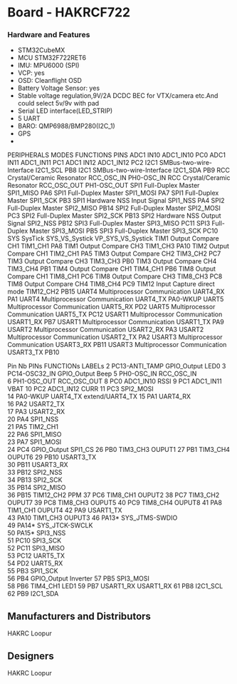 # Board - HAKRCF722


### Hardware and Features

  - STM32CubeMX 	
  - MCU	STM32F722RET6
  - IMU: MPU6000 (SPI) 
  - VCP: yes
  - OSD: Cleanflight OSD
  - Battery Voltage Sensor: yes
  - Stable voltage regulation,9V/2A DCDC BEC for VTX/camera etc.And could select 5v/9v with pad
  - Serial LED interface(LED_STRIP)
  - 5 UART 
  - BARO: QMP6988/BMP280(I2C_1)
  - GPS
  - 


PERIPHERALS	MODES	FUNCTIONS	PINS
ADC1	IN10	ADC1_IN10	PC0
ADC1	IN11	ADC1_IN11	PC1
ADC1	IN12	ADC1_IN12	PC2
I2C1	SMBus-two-wire-Interface	I2C1_SCL	PB8
I2C1	SMBus-two-wire-Interface	I2C1_SDA	PB9
RCC	Crystal/Ceramic Resonator	RCC_OSC_IN	PH0-OSC_IN
RCC	Crystal/Ceramic Resonator	RCC_OSC_OUT	PH1-OSC_OUT
SPI1	Full-Duplex Master	SPI1_MISO	PA6
SPI1	Full-Duplex Master	SPI1_MOSI	PA7
SPI1	Full-Duplex Master	SPI1_SCK	PB3
SPI1	Hardware NSS Input Signal	SPI1_NSS	PA4
SPI2	Full-Duplex Master	SPI2_MISO	PB14
SPI2	Full-Duplex Master	SPI2_MOSI	PC3
SPI2	Full-Duplex Master	SPI2_SCK	PB13
SPI2	Hardware NSS Output Signal	SPI2_NSS	PB12
SPI3	Full-Duplex Master	SPI3_MISO	PC11
SPI3	Full-Duplex Master	SPI3_MOSI	PB5
SPI3	Full-Duplex Master	SPI3_SCK	PC10
SYS	SysTick	SYS_VS_Systick	VP_SYS_VS_Systick
TIM1	Output Compare CH1	TIM1_CH1	PA8
TIM1	Output Compare CH3	TIM1_CH3	PA10
TIM2	Output Compare CH1	TIM2_CH1	PA5
TIM3	Output Compare CH2	TIM3_CH2	PC7
TIM3	Output Compare CH3	TIM3_CH3	PB0
TIM3	Output Compare CH4	TIM3_CH4	PB1
TIM4	Output Compare CH1	TIM4_CH1	PB6
TIM8	Output Compare CH1	TIM8_CH1	PC6
TIM8	Output Compare CH3	TIM8_CH3	PC8
TIM8	Output Compare CH4	TIM8_CH4	PC9
TIM12	Input Capture direct mode	TIM12_CH2	PB15
UART4	Multiprocessor Communication	UART4_RX	PA1
UART4	Multiprocessor Communication	UART4_TX	PA0-WKUP
UART5	Multiprocessor Communication	UART5_RX	PD2
UART5	Multiprocessor Communication	UART5_TX	PC12
USART1	Multiprocessor Communication	USART1_RX	PB7
USART1	Multiprocessor Communication	USART1_TX	PA9
USART2	Multiprocessor Communication	USART2_RX	PA3
USART2	Multiprocessor Communication	USART2_TX	PA2
USART3	Multiprocessor Communication	USART3_RX	PB11
USART3	Multiprocessor Communication	USART3_TX	PB10



Pin Nb	PINs	FUNCTIONs	LABELs
2	PC13-ANTI_TAMP	GPIO_Output	LED0
3	PC14-OSC32_IN	GPIO_Output	Beep
5	PH0-OSC_IN	RCC_OSC_IN	
6	PH1-OSC_OUT	RCC_OSC_OUT	
8	PC0	ADC1_IN10	RSSI
9	PC1	ADC1_IN11	VBAT
10	PC2	ADC1_IN12	CURR
11	PC3	SPI2_MOSI	
14	PA0-WKUP	UART4_TX	extend/UART4_TX
15	PA1	UART4_RX	
16	PA2	USART2_TX	
17	PA3	USART2_RX	
20	PA4	SPI1_NSS	
21	PA5	TIM2_CH1	
22	PA6	SPI1_MISO	
23	PA7	SPI1_MOSI	
24	PC4	GPIO_Output	SPI1_CS
26	PB0	TIM3_CH3	OUPUT1
27	PB1	TIM3_CH4	OUPUT6
29	PB10	USART3_TX	
30	PB11	USART3_RX	
33	PB12	SPI2_NSS	
34	PB13	SPI2_SCK	
35	PB14	SPI2_MISO	
36	PB15	TIM12_CH2	PPM
37	PC6	TIM8_CH1	OUPUT2
38	PC7	TIM3_CH2	OUPUT7
39	PC8	TIM8_CH3	OUPUT5
40	PC9	TIM8_CH4	OUPUT8
41	PA8	TIM1_CH1	OUPUT4
42	PA9	USART1_TX	
43	PA10	TIM1_CH3	OUPUT3
46	PA13*	SYS_JTMS-SWDIO	
49	PA14*	SYS_JTCK-SWCLK	
50	PA15*	SPI3_NSS	
51	PC10	SPI3_SCK	
52	PC11	SPI3_MISO	
53	PC12	UART5_TX	
54	PD2	UART5_RX	
55	PB3	SPI1_SCK	
56	PB4	GPIO_Output	Inverter
57	PB5	SPI3_MOSI	
58	PB6	TIM4_CH1	LED1
59	PB7	USART1_RX	USART1_RX
61	PB8	I2C1_SCL	
62	PB9	I2C1_SDA	


## Manufacturers and Distributors

HAKRC Loopur


## Designers

HAKRC Loopur


